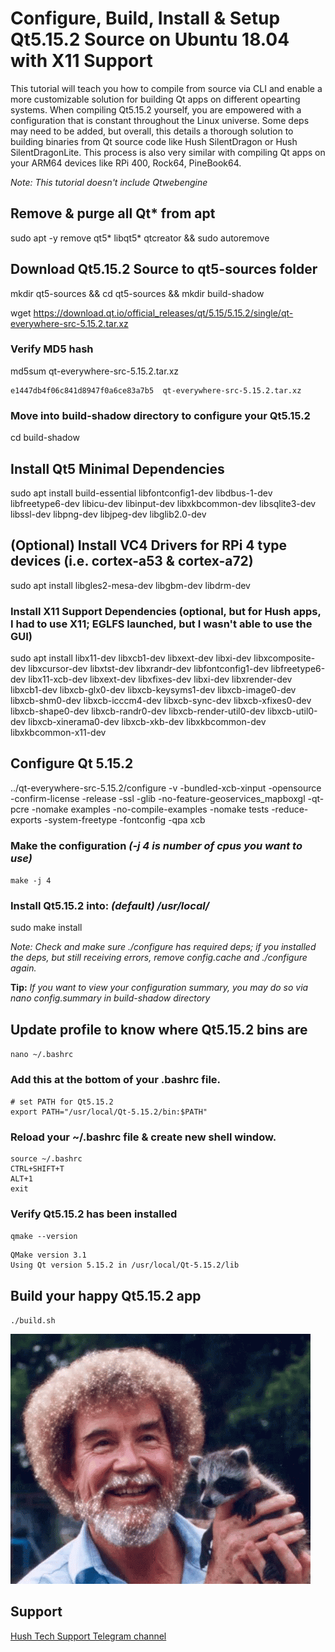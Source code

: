 # Configure, Build, Install & Setup Qt5.15.2 Source on Ubuntu 18.04 with X11 Support

This tutorial will teach you how to compile from source via CLI and enable a more customizable solution for building Qt apps on different opearting systems. When compiling Qt5.15.2 yourself, you are empowered with a configuration that is constant throughout the Linux universe. Some deps may need to be added, but overall, this details a thorough solution to building binaries from Qt source code like Hush SilentDragon or Hush SilentDragonLite. This process is also very similar with compiling Qt apps on your ARM64 devices like RPi 400, Rock64, PineBook64.

*Note: This tutorial doesn't include Qtwebengine*

## Remove & purge all Qt* from apt
sudo apt -y remove qt5* libqt5* qtcreator && sudo autoremove

## Download Qt5.15.2 Source to qt5-sources folder
mkdir qt5-sources && cd qt5-sources && mkdir build-shadow

wget https://download.qt.io/official_releases/qt/5.15/5.15.2/single/qt-everywhere-src-5.15.2.tar.xz

### Verify MD5 hash
md5sum qt-everywhere-src-5.15.2.tar.xz

```
e1447db4f06c841d8947f0a6ce83a7b5  qt-everywhere-src-5.15.2.tar.xz
```
### Move into build-shadow directory to configure your Qt5.15.2
cd build-shadow

## Install Qt5 Minimal Dependencies
sudo apt install build-essential libfontconfig1-dev libdbus-1-dev libfreetype6-dev libicu-dev libinput-dev libxkbcommon-dev libsqlite3-dev libssl-dev libpng-dev libjpeg-dev libglib2.0-dev 

## (Optional) Install VC4 Drivers for RPi 4 type devices (i.e. cortex-a53 & cortex-a72)
sudo apt install libgles2-mesa-dev libgbm-dev libdrm-dev

### Install X11 Support Dependencies (optional, but for Hush apps, I had to use X11; EGLFS launched, but I wasn't able to use the GUI)
sudo apt install libx11-dev libxcb1-dev  libxext-dev libxi-dev libxcomposite-dev libxcursor-dev libxtst-dev libxrandr-dev libfontconfig1-dev libfreetype6-dev libx11-xcb-dev libxext-dev libxfixes-dev libxi-dev libxrender-dev libxcb1-dev  libxcb-glx0-dev  libxcb-keysyms1-dev libxcb-image0-dev  libxcb-shm0-dev libxcb-icccm4-dev libxcb-sync-dev libxcb-xfixes0-dev libxcb-shape0-dev  libxcb-randr0-dev  libxcb-render-util0-dev  libxcb-util0-dev  libxcb-xinerama0-dev  libxcb-xkb-dev libxkbcommon-dev libxkbcommon-x11-dev

## Configure Qt 5.15.2 

../qt-everywhere-src-5.15.2/configure -v -bundled-xcb-xinput -opensource -confirm-license -release -ssl -glib -no-feature-geoservices_mapboxgl -qt-pcre -nomake examples -no-compile-examples -nomake tests -reduce-exports -system-freetype -fontconfig -qpa xcb

### Make the configuration *(-j 4 is number of cpus you want to use)*
`make -j 4`

### Install Qt5.15.2 into: *(default) /usr/local/*
sudo make install

*Note: Check and make sure ./configure has required deps; if you installed the deps, but still receiving errors, remove config.cache and ./configure again.*

**Tip:** *If you want to view your configuration summary, you may do so via nano config.summary in build-shadow directory*

## Update profile to know where Qt5.15.2 bins are

`nano ~/.bashrc`

### Add this at the bottom of your .bashrc file.

```
# set PATH for Qt5.15.2
export PATH="/usr/local/Qt-5.15.2/bin:$PATH"
```

### Reload your ~/.bashrc file & create new shell window. 
```
source ~/.bashrc
CTRL+SHIFT+T
ALT+1 
exit
```
### Verify Qt5.15.2 has been installed
`qmake --version`

```
QMake version 3.1
Using Qt version 5.15.2 in /usr/local/Qt-5.15.2/lib
```
## Build your happy Qt5.15.2 app

`./build.sh` 

![happy little apps](images/bob-ross-happy.gif)

## Support
[Hush Tech Support Telegram channel](https://t.me/hush8support) 